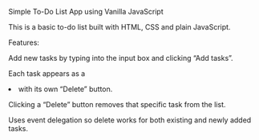 

Simple To-Do List App using Vanilla JavaScript

This is a basic to-do list built with HTML, CSS and plain JavaScript.

Features:

Add new tasks by typing into the input box and clicking “Add tasks”.

Each task appears as a <li> with its own “Delete” button.

Clicking a “Delete” button removes that specific task from the list.

Uses event delegation so delete works for both existing and newly added tasks.
